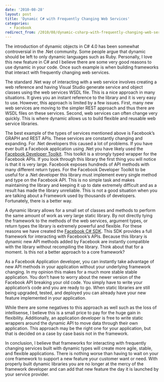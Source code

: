 ```yaml
---
date: '2010-08-28'
layout: post
title: 'Dynamic C# with Frequently Changing Web Services'
categories:
  - Facebook
redirect_from: /2010/08/dynamic-csharp-with-frequently-changing-web-services/
---
```


The introduction of dynamic objects in C# 4.0 has been somewhat controversial in the .Net community. Some people argue that dynamic should be left to only dynamic languages such as Ruby. Personally, I love this new feature in C# and I believe there are some very good reasons to use dynamic in your code. Once such example is when building frameworks that interact with frequently changing web services.

The standard .Net way of interacting with a web service involves creating a web reference and having Visual Studio generate service and object classes using the web services WSDL file. This is a nice approach in many situations. It gives you an instant reference to the library and it is very easy to use. However, this approach is limited by a few issues. First, many new web services are moving to the simpler REST approach and thus there are WSDL files on these services. Second, web services can often change very quickly. This is where dynamic allows us to build flexible and reusable web service libraries.

The best example of the types of services mentioned above is Facebook’s GRAPH and REST APIs. These services are constantly changing and expanding. For .Net developers this caused a lot of problems. If you have ever built a Facebook application using .Net you have likely used the [Facebook Developer Toolkit](http://facebooktoolkit.codeplex.com/). This toolkit is a strongly typed wrapper for the Facebook APIs. If you look through this library the first thing you will notice is that it is very large. Facebook exposes hundreds of API methods with many different return types. For the Facebook Developer Toolkit to be useful for a .Net developer this library must implement every single method and type on the Facebook API. This is no simple task and makes maintaining the library and keeping it up to date extremely difficult and as a result has made the library unreliable. This is not a good situation when you are talking about a Framework used by thousands of developers. Fortunately, there is a better way.

A dynamic library allows for a small set of classes and methods to perform the same amount of work as very large static library. By not directly tying the framework to the methods of the web services, argument types, or return types the library is extremely powerful and flexible. For these reasons we have created the [Facebook C# SDK](http://csharpsdk.org/). This SDK provides a full framework for interacting with Facebook’s APIs. Because this library is dynamic new API methods added by Facebook are instantly compatible with the library without recompiling the library. Think about that for a moment. Is this not a better approach to a core framework?

As a Facebook Application developer, you can instantly take advantage of new API methods in your application without your underlying framework changing. In my opinion this makes for a much more stable stable application. You don’t have to worry about the newer version of the Facebook API breaking your old code. You simply have to write your application’s code and you are ready to go. When static libraries are still being upgraded, tested, and deployed you can already have your new feature implemented in your application.

While there are some negatives to this approach as well such as the loss of intellisense, I believe this is a small price to pay for the huge gain in flexibility. Additionally, an application developer is free to write static wrappers around the dynamic API to move data through their own application. This approach may be the right one for your application, but that is decided on a case by case basis not in the framework.

In conclusion, I believe that frameworks for interacting with frequently changing services built with dynamic types will create more agile, stable, and flexible applications. There is nothing worse than having to wait on your core framework to support a new feature your customer want or need. With properly built dynamic libraries you are no longer at the mercy of the framework developer and can add that new feature the day it is launched by your service provider.

